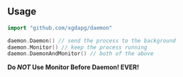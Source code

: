 ## Usage
```go
import "github.com/xgdapg/daemon"

daemon.Daemon() // send the process to the background
daemon.Monitor() // keep the process running
daemon.DaemonAndMonitor() // both of the above
```
**Do *NOT* Use Monitor Before Daemon! EVER!**